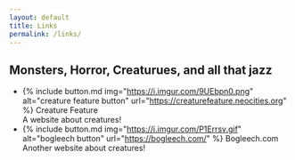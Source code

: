 ```yaml
---
layout: default
title: Links
permalink: /links/
---
```

## Monsters, Horror, Creaturues, and all that jazz
- {% include button.md img="https://i.imgur.com/9UEbpn0.png" alt="creature feature button" url="https://creaturefeature.neocities.org" %} Creature Feature  
A website about creatures!
- {% include button.md img="https://i.imgur.com/P1Errsv.gif" alt="bogleech button" url="https://bogleech.com/" %} Bogleech.com  
Another website about creatures!
